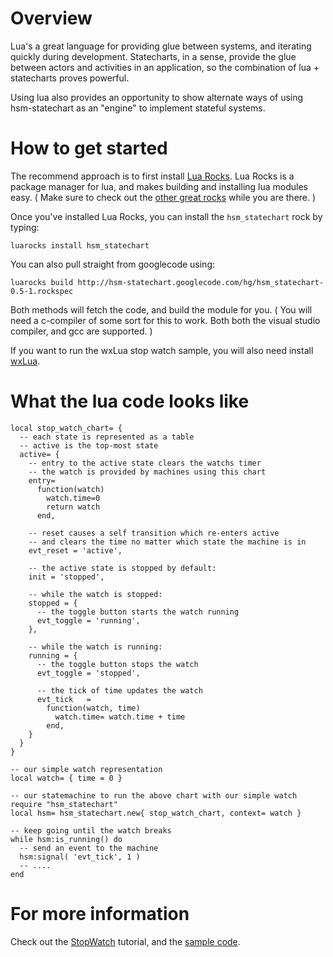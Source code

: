 # Overview #

Lua's a great language for providing glue between systems, and iterating quickly during development. Statecharts, in a sense, provide the glue between actors and activities in an application, so the combination of lua + statecharts proves powerful.

Using lua also provides an opportunity to show alternate ways of using hsm-statechart as an "engine" to implement stateful systems.

# How to get started #

The recommend approach is to first install [Lua Rocks](http://luarocks.org). Lua Rocks is a package manager for lua, and makes building and installing lua modules easy. ( Make sure to check out the [other great rocks](http://luarocks.org/repositories/rocks/) while you are there. )

Once you've installed Lua Rocks, you can install the `hsm_statechart` rock by typing:
```
luarocks install hsm_statechart
```

You can also pull straight from googlecode using:
```
luarocks build http://hsm-statechart.googlecode.com/hg/hsm_statechart-0.5-1.rockspec
```

Both methods will fetch the code, and build the module for you. ( You will need a c-compiler of some sort for this to work. Both both the visual studio compiler, and gcc are supported. )

If you want to run the wxLua stop watch sample, you will also need install [wxLua](http://wxlua.sourceforge.net/index.php).

# What the lua code looks like #

```
local stop_watch_chart= {
  -- each state is represented as a table
  -- active is the top-most state
  active= {
    -- entry to the active state clears the watchs timer
    -- the watch is provided by machines using this chart
    entry=
      function(watch) 
        watch.time=0
        return watch
      end,

    -- reset causes a self transition which re-enters active
    -- and clears the time no matter which state the machine is in
    evt_reset = 'active',  

    -- the active state is stopped by default:
    init = 'stopped',

    -- while the watch is stopped: 
    stopped = {
      -- the toggle button starts the watch running
      evt_toggle = 'running',
    },

    -- while the watch is running:
    running = {
      -- the toggle button stops the watch
      evt_toggle = 'stopped',

      -- the tick of time updates the watch
      evt_tick   =
        function(watch, time)
          watch.time= watch.time + time
        end,
    }
  }
}

-- our simple watch representation
local watch= { time = 0 }

-- our statemachine to run the above chart with our simple watch
require "hsm_statechart"
local hsm= hsm_statechart.new{ stop_watch_chart, context= watch }

-- keep going until the watch breaks
while hsm:is_running() do
  -- send an event to the machine
  hsm:signal( 'evt_tick', 1 )
  -- ....
end
```

# For more information #
Check out the [StopWatch](StopWatch.md) tutorial, and the [sample code](http://code.google.com/p/hsm-statechart/source/browse/#hg%2Fsamples%2Fhula).